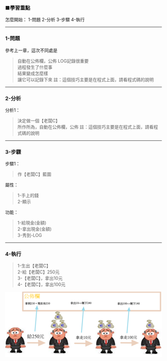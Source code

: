 ### ■學習重點

怎麼開始：
1-問題
2-分析
3-步驟
4-執行

---
### 1-問題
參考上一章，這次不同處是  
> 自動在公佈欄，公佈
> LOG記錄很重要  
> 過程發生了什麼事  
> 結果變成怎麼樣  
> 讓它可以記錄下來
> 註：這個技巧主要是在程式上面，請看程式碼的說明

---
### 2-分析

分析1：
> 決定做一個【老闆C】  
> 所作所為，自動在公佈欄，公佈
> 註：這個技巧主要是在程式上面，請看程式碼的說明

---
### 3-步驟

步驟1：
> 作【老闆C】藍圖

屬性：
> 1-手上的錢  
> 2-顯示

功能：
> 1-給現金(金額)  
> 2-拿出現金(金額)  
> 3-秀到-LOG

---
### 4-執行

> 1-生出【老闆C】  
> 2-給【老闆C】250元  
> 3-【老闆C】，拿出10元  
> 4-【老闆C】，拿出100元

![](/assets/002_3_拿出錢_還要自己公佈_20170802.PNG)

